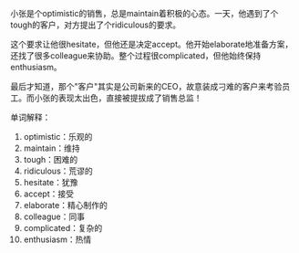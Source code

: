 小张是个optimistic的销售，总是maintain着积极的心态。一天，他遇到了个tough的客户，对方提出了个ridiculous的要求。

这个要求让他很hesitate，但他还是决定accept。他开始elaborate地准备方案，还找了很多colleague来协助。整个过程很complicated，但他始终保持enthusiasm。

最后才知道，那个"客户"其实是公司新来的CEO，故意装成刁难的客户来考验员工。而小张的表现太出色，直接被提拔成了销售总监！

单词解释：
1. optimistic：乐观的
2. maintain：维持
3. tough：困难的
4. ridiculous：荒谬的
5. hesitate：犹豫
6. accept：接受
7. elaborate：精心制作的
8. colleague：同事
9. complicated：复杂的
10. enthusiasm：热情 